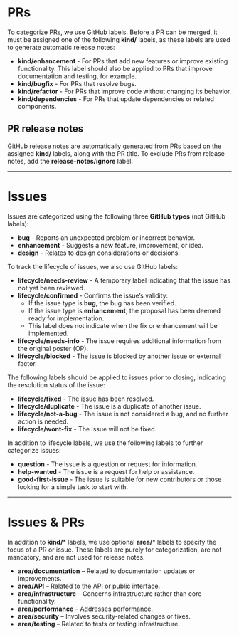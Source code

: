 # **PRs**  

To categorize PRs, we use GitHub labels. Before a PR can be merged, it must be assigned one of the following **kind/** labels, as these labels are used to generate automatic release notes:  

- **kind/enhancement** - For PRs that add new features or improve existing functionality. This label should also be applied to PRs that improve documentation and testing, for example.
- **kind/bugfix** - For PRs that resolve bugs.  
- **kind/refactor** - For PRs that improve code without changing its behavior.
- **kind/dependencies** - For PRs that update dependencies or related components.

## PR release notes 

GitHub release notes are automatically generated from PRs based on the assigned **kind/** labels, along with the PR title. To exclude PRs from release notes, add the **release-notes/ignore** label. 

---

# **Issues**  

Issues are categorized using the following three **GitHub types** (not GitHub labels):  

- **bug** - Reports an unexpected problem or incorrect behavior.  
- **enhancement** - Suggests a new feature, improvement, or idea.  
- **design** - Relates to design considerations or decisions.  

To track the lifecycle of issues, we also use GitHub labels:  

- **lifecycle/needs-review** - A temporary label indicating that the issue has not yet been reviewed.  
- **lifecycle/confirmed** - Confirms the issue’s validity:  
  - If the issue type is **bug**, the bug has been verified.  
  - If the issue type is **enhancement**, the proposal has been deemed ready for implementation.  
  - This label does not indicate when the fix or enhancement will be implemented.
- **lifecycle/needs-info** - The issue requires additional information from the original poster (OP).
- **lifecycle/blocked** - The issue is blocked by another issue or external factor.

The following labels should be applied to issues prior to closing, indicating the resolution status of the issue:

- **lifecycle/fixed** - The issue has been resolved.
- **lifecycle/duplicate** - The issue is a duplicate of another issue.
- **lifecycle/not-a-bug** - The issue is not considered a bug, and no further action is needed.
- **lifecycle/wont-fix** - The issue will not be fixed.

In addition to lifecycle labels, we use the following labels to further categorize issues:

- **question** - The issue is a question or request for information.
- **help-wanted** - The issue is a request for help or assistance.
- **good-first-issue** - The issue is suitable for new contributors or those looking for a simple task to start with.

---

# **Issues & PRs**  

In addition to **kind/*** labels, we use optional **area/*** labels to specify the focus of a PR or issue. These labels are purely for categorization, are not mandatory, and are not used for release notes.  

- **area/documentation** – Related to documentation updates or improvements.  
- **area/API** – Related to the API or public interface.
- **area/infrastructure** – Concerns infrastructure rather than core functionality.  
- **area/performance** – Addresses performance.  
- **area/security** – Involves security-related changes or fixes.  
- **area/testing** – Related to tests or testing infrastructure.  